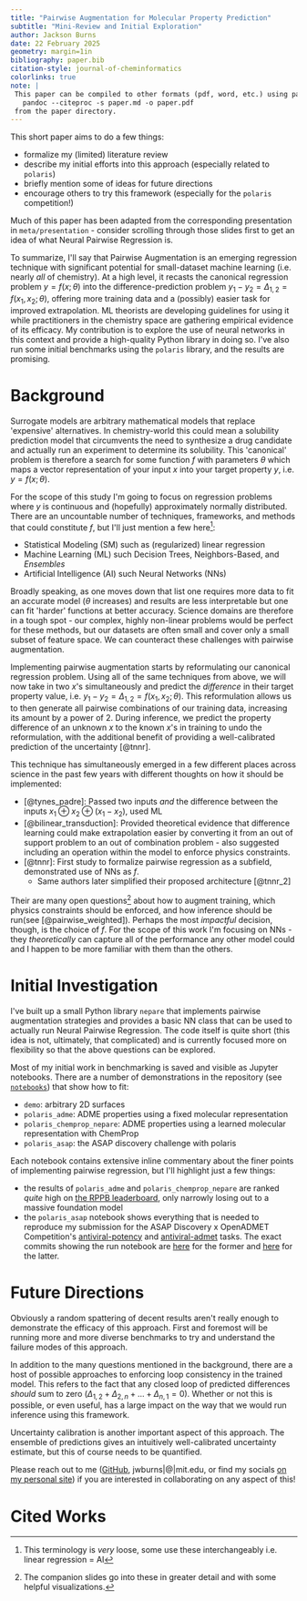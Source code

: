 ```yaml
---
title: "Pairwise Augmentation for Molecular Property Prediction"
subtitle: "Mini-Review and Initial Exploration"
author: Jackson Burns
date: 22 February 2025
geometry: margin=1in
bibliography: paper.bib
citation-style: journal-of-cheminformatics
colorlinks: true
note: |
 This paper can be compiled to other formats (pdf, word, etc.) using pandoc:
   pandoc --citeproc -s paper.md -o paper.pdf
 from the paper directory.
---
```


This short paper aims to do a few things:

 - formalize my (limited) literature review
 - describe my initial efforts into this approach (especially related to `polaris`)
 - briefly mention some of ideas for future directions
 - encourage others to try this framework (especially for the `polaris` competition!)

Much of this paper has been adapted from the corresponding presentation in `meta/presentation` - consider scrolling through those slides first to get an idea of what Neural Pairwise Regression is.

To summarize, I'll say that Pairwise Augmentation is an emerging regression technique with significant potential for small-dataset machine learning (i.e. nearly _all_ of chemistry).
At a high level, it recasts the canonical regression problem $y=f(x; \theta)$ into the difference-prediction problem $y_1-y_2=\Delta_{1,2}=f(x_1,x_2;\theta)$, offering more training data and a (possibly) easier task for improved extrapolation.
ML theorists are developing guidelines for using it while practitioners in the chemistry space are gathering empirical evidence of its efficacy.
My contribution is to explore the use of neural networks in this context and provide a high-quality Python library in doing so.
I've also run some initial benchmarks using the `polaris` library, and the results are promising.

# Background

Surrogate models are arbitrary mathematical models that replace 'expensive' alternatives.
In chemistry-world this could mean a solubility prediction model that circumvents the need to synthesize a drug candidate and actually run an experiment to determine its solubility.
This 'canonical' problem is therefore a search for some function $f$ with parameters $\theta$ which maps a vector representation of your input $x$ into your target property $y$, i.e. $y=f(x; \theta)$.

For the scope of this study I'm going to focus on regression problems where $y$ is continuous and (hopefully) approximately normally distributed.
There are an uncountable number of techniques, frameworks, and methods that could constitute $f$, but I'll just mention a few here[^1]:

 - Statistical Modeling (SM) such as (regularized) linear regression
 - Machine Learning (ML) such Decision Trees, Neighbors-Based, and _Ensembles_
 - Artificial Intelligence (AI) such Neural Networks (NNs)

[^1]: This terminology is _very_ loose, some use these interchangeably i.e. linear regression = AI

Broadly speaking, as one moves down that list one requires more data to fit an accurate model ($\theta$ increases) and results are less interpretable but one can fit 'harder' functions at better accuracy.
Science domains are therefore in a tough spot - our complex, highly non-linear problems would be perfect for these methods, but our datasets are often small and cover only a small subset of feature space.
We can counteract these challenges with pairwise augmentation.

Implementing pairwise augmentation starts by reformulating our canonical regression problem.
Using all of the same techniques from above, we will now take in two $x$'s simultaneously and predict the _difference_ in their target property value, i.e. $y_1-y_2=\Delta_{1,2}=f(x_1,x_2;\theta)$.
This reformulation allows us to then generate all pairwise combinations of our training data, increasing its amount by a power of 2.
During inference, we predict the property difference of an unknown $x$ to the known $x$'s in training to undo the reformulation, with the additional benefit of providing a well-calibrated prediction of the uncertainty [@tnnr].

This technique has simultaneously emerged in a few different places across science in the past few years with different thoughts on how it should be implemented:

 - [@tynes_padre]: Passed two inputs _and_ the difference between the inputs $x_1 \oplus x_2 \oplus (x_1 - x_2)$, used ML
 - [@bilinear_transduction]: Provided theoretical evidence that difference learning could make extrapolation easier by converting it from an out of support problem to an out of combination problem - also suggested including an operation within the model to enforce physics constraints.
 - [@tnnr]: First study to formalize pairwise regression as a subfield, demonstrated use of NNs as $f$.
    - Same authors later simplified their proposed architecture [@tnnr_2]

Their are many open questions[^2] about how to augment training, which physics constraints should be enforced, and how inference should be run(see [@pairwise_weighted]).
Perhaps the most _impactful_ decision, though, is the choice of $f$.
For the scope of this work I'm focusing on NNs - they _theoretically_ can capture all of the performance any other model could and I happen to be more familiar with them than the others.

[^2]: The companion slides go into these in greater detail and with some helpful visualizations.

# Initial Investigation

I've built up a small Python library `nepare` that implements pairwise augmentation strategies and provides a basic NN class that can be used to actually run Neural Pairwise Regression.
The code itself is quite short (this idea is not, ultimately, that complicated) and is currently focused more on flexibility so that the above questions can be explored.

Most of my initial work in benchmarking is saved and visible as Jupyter notebooks.
There are a number of demonstrations in the repository (see [`notebooks`](../../notebooks/)) that show how to fit:

 - `demo`: arbitrary 2D surfaces
 - `polaris_adme`: ADME properties using a fixed molecular representation
 - `polaris_chemprop_nepare`: ADME properties using a learned molecular representation with ChemProp
 - `polaris_asap`: the ASAP discovery challenge with polaris

Each notebook contains extensive inline commentary about the finer points of implementing pairwise regression, but I'll highlight just a few things:

 - the results of `polaris_adme` and `polaris_chemprop_nepare` are ranked _quite_ high on [the RPPB leaderboard](https://polarishub.io/benchmarks/polaris/adme-fang-rppb-1), only narrowly losing out to a massive foundation model
 - the `polaris_asap` notebook shows everything that is needed to reproduce my submission for the ASAP Discovery x OpenADMET Competition's [antiviral-potency](https://polarishub.io/competitions/asap-discovery/antiviral-potency-2025) and [antiviral-admet](https://polarishub.io/competitions/asap-discovery/antiviral-admet-2025) tasks.
 The exact commits showing the run notebook are [here](https://github.com/JacksonBurns/neural-pairwise-regression/blob/7987cf55d1e1672ac23e9c170360c22af68673ba/notebooks/polaris_asap.ipynb) for the former and [here]() for the latter.

# Future Directions

Obviously a random spattering of decent results aren't really enough to demonstrate the efficacy of this approach.
First and foremost will be running more and more diverse benchmarks to try and understand the failure modes of this approach.

In addition to the many questions mentioned in the background, there are a host of possible approaches to enforcing loop consistency in the trained model.
This refers to the fact that any closed loop of predicted differences _should_ sum to zero ($\Delta_{1,2} + \Delta_{2,n} + ... + \Delta_{n,1} = 0$).
Whether or not this is possible, or even useful, has a large impact on the way that we would run inference using this framework.

Uncertainty calibration is another important aspect of this approach.
The ensemble of predictions gives an intuitively well-calibrated uncertainty estimate, but this of course needs to be quantified.

Please reach out to me ([GitHub](https://github.com/JacksonBurns/neural-pairwise-regression), jwburns|@|mit.edu, or find my socials [on my personal site](https://www.jacksonburns.us/)) if you are interested in collaborating on any aspect of this!

<!-- 

For posterity, and because I think it's neat to see the refinement process, here are my original random thoughts in no particular order:
## Background
At the most basic level, we want to find some computational model that predicts some target value $y$ based on an input vector $x$ of features (e.g. the value of a house and its square footage and build year, respectively).
This can be done with any model architecture - linear regression, classical machine learning algorithms, and neural networks.
It has shortcoming in that:
 - it cannot (and is not intended to) _extrapolate_ to new feature _or_ target space
 - predictions are made in a vacuum, i.e. there is no idea of how uncertain we are in a prediction
 - all models have parameters ($\theta$), and the more complex, expressive models (like NNs, which are universal approximators) that can tackle the hardest problem have a lot of parameters, thus requiring a lot of data to set them

Changing this problem to instead predict the _difference_ in a target for two inputs attempts to resolve some of these issues:
 - extrapolation _can_ be easier in this formalism, since Out-of-Combination (OOC) prediction _can_ be easier than Out-of-Distribution prediction, see "Learning to Extrapolate" for a theoretical exploration and "Extrapolation is not the same as interpolation" for an emperical example in drug discovery
 - when running inference, one can use all of the training points as 'anchors' and get a (hopefuly) well calibrated prediction of the uncertainty
 - we have way more data 

Order of questions:
Why the interest in this?
Low data regimes, some actual delta applications naturally, ‘it just works’
Why does this work?
OOS vs. OOC, more data is more better (or at least, lets you fit a more complex model)
What architecture?
is technically model agnostic, but NNs are UFAs (important later)
How to represent the input?
Explicit difference? That’s inductive bias a UFA could learn (and could be outright wrong, why would it be manhattan in the feature just because we say so in the target?)
How to build the NN?
Again, avoid inductive bias in setup, NN can learn it (we have so much data!), i.e. don’t need ‘branches’ or ‘operation layers’
How do we train?
Do we want and/or need to enforce self distance of zero (requires training on self-pairs), loop consistency (free?), and 2-loop consistency (requires training on x12 and x21)?
We can attempt to enforce this at the architectural level (satisfy for sure), enforce in loss (satisfy OK), or just check after training (e.g. DeepDelta, probably also OK)
How do we run inference?
Need to use all points? Subset? of most/least/? similar? Weighting of predictions? e.g. smallest diffs are probably similar to training and thus interpolation, trust them more (just geom mean lol). Or, just take the nice uncertainty estimate and run with it?
Choice of training changes what would work here (e.g. could not allow test point to move in the input if we don’t have 2-loop consistency)
How do we scale this?
If this really is just generically more accurate than direct prediction, we certainly want to train everything like this, but now quadratic increase of training data is a burden… how to overcome this? partial augmentation?

RBFE informed 'cycle construction' - programs like LOMAP and HIMAP can create a pathway of small perturbations through a list of species, the idea being that small perturbations are likely to be more accurate in their prediction of the RBFE, giving a more accurate overall prediction. Difficulty here is that we know the exact errors for all of the training deltas but struggle to incorporate those numbers during inference time.
Bayesian Optimization - could select susbsequent anchors to minimize variance

Both of these probably lose out to some simple weighting scheme

can we make the triangle inequality, symmetry, cycle etc. be enforeced in delta learning. check what deepdelta dud - also check if we actually need to enforce it? is it just leraning it on its own? i imagine if we put in the self pairs at least that one will be satisfied

There are additional nice things, like how you can use SHAP [@shap] on this very simple architecture to get an idea of which features for which input are actually contributing to the prediction. 

-->

# Cited Works